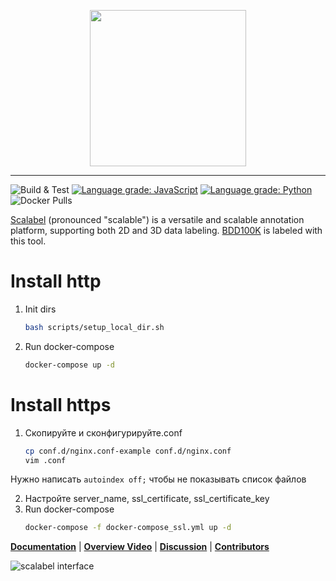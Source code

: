 <p align="center"><img width=250 src="https://s3-us-west-2.amazonaws.com/scalabel-public/www/logo/scalable_dark.svg" /></p>

---

![Build & Test](https://github.com/scalabel/scalabel/workflows/Build%20&%20Test/badge.svg?branch=master)
[![Language grade: JavaScript](https://img.shields.io/lgtm/grade/javascript/g/scalabel/scalabel.svg?logo=lgtm&logoWidth=18)](https://lgtm.com/projects/g/scalabel/scalabel/context:javascript)
[![Language grade:
Python](https://img.shields.io/lgtm/grade/python/g/scalabel/scalabel.svg?logo=lgtm&logoWidth=18)](https://lgtm.com/projects/g/scalabel/scalabel/context:python)
![Docker Pulls](https://img.shields.io/docker/pulls/scalabel/www)

[Scalabel](https://www.scalabel.ai) (pronounced "scalable") is a versatile and scalable annotation platform, supporting both 2D and 3D data labeling. [BDD100K](https://www.bdd100k.com/) is labeled with this tool.

# Install http
1. Init dirs
    ```bash
    bash scripts/setup_local_dir.sh
    ```
2. Run docker-compose
    ```bash
    docker-compose up -d
    ```
# Install https
1. Скопируйте и сконфигурируйте.conf
    ```bash
    cp conf.d/nginx.conf-example conf.d/nginx.conf
    vim .conf
    ```
Нужно написать `autoindex off;` чтобы не показывать список файлов

2. Настройте server_name, ssl_certificate, ssl_certificate_key 
3. Run docker-compose
    ```bash
    docker-compose -f docker-compose_ssl.yml up -d
    ```


[**Documentation**](https://doc.scalabel.ai/) |
[**Overview Video**](https://go.yf.io/scalabel-video-demo) |
[**Discussion**](https://groups.google.com/g/scalabel) |
[**Contributors**](https://github.com/scalabel/scalabel/graphs/contributors)

![scalabel interface](https://doc.scalabel.ai/_images/box2d_tracking_result.gif)
